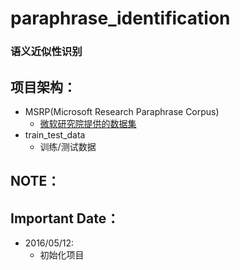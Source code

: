 # paraphrase_identification
### 语义近似性识别

## 项目架构：
- MSRP(Microsoft Research Paraphrase Corpus)
  - [微软研究院提供的数据集](http://research.microsoft.com/en-us/downloads/607D14D9-20CD-47E3-85BC-A2F65CD28042/default.aspx)
- train_test_data
  - 训练/测试数据


## NOTE：



## Important Date：

- 2016/05/12:
  - 初始化项目
